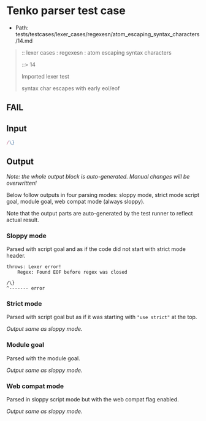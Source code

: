 # Tenko parser test case

- Path: tests/testcases/lexer_cases/regexesn/atom_escaping_syntax_characters/14.md

> :: lexer cases : regexesn : atom escaping syntax characters
>
> ::> 14
>
> Imported lexer test
>
> syntax char escapes with early eol/eof

## FAIL

## Input

`````js
/\}
`````

## Output

_Note: the whole output block is auto-generated. Manual changes will be overwritten!_

Below follow outputs in four parsing modes: sloppy mode, strict mode script goal, module goal, web compat mode (always sloppy).

Note that the output parts are auto-generated by the test runner to reflect actual result.

### Sloppy mode

Parsed with script goal and as if the code did not start with strict mode header.

`````
throws: Lexer error!
    Regex: Found EOF before regex was closed

/\}
^------- error
`````

### Strict mode

Parsed with script goal but as if it was starting with `"use strict"` at the top.

_Output same as sloppy mode._

### Module goal

Parsed with the module goal.

_Output same as sloppy mode._

### Web compat mode

Parsed in sloppy script mode but with the web compat flag enabled.

_Output same as sloppy mode._
